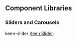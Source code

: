 ## Component Libraries

### Sliders and Carousels

keen-slider [Keen Slider](https://keen-slider.io/docs).
